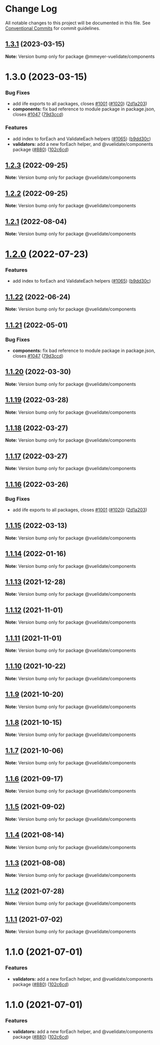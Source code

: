 # Change Log

All notable changes to this project will be documented in this file.
See [Conventional Commits](https://conventionalcommits.org) for commit guidelines.

## [1.3.1](https://github.com/vuelidate/vuelidate/compare/@mmeyer-vuelidate/components@1.3.0...@mmeyer-vuelidate/components@1.3.1) (2023-03-15)

**Note:** Version bump only for package @mmeyer-vuelidate/components





# 1.3.0 (2023-03-15)


### Bug Fixes

* add iife exports to all packages, closes [#1001](https://github.com/vuelidate/vuelidate/issues/1001) ([#1020](https://github.com/vuelidate/vuelidate/issues/1020)) ([2d1a203](https://github.com/vuelidate/vuelidate/commit/2d1a2034cddc0c473b7bfa1e44ac5601ee2dbce3))
* **components:** fix bad reference to module package in package.json, closes [#1047](https://github.com/vuelidate/vuelidate/issues/1047) ([79d3ccd](https://github.com/vuelidate/vuelidate/commit/79d3ccd5cfc5dee136801fb139983e48a16011a6))


### Features

* add index to forEach and ValidateEach helpers ([#1065](https://github.com/vuelidate/vuelidate/issues/1065)) ([b9dd30c](https://github.com/vuelidate/vuelidate/commit/b9dd30c70debcdf66202707710bebb99fd86f103))
* **validators:** add a new forEach helper, and @vuelidate/components package ([#880](https://github.com/vuelidate/vuelidate/issues/880)) ([102c6cd](https://github.com/vuelidate/vuelidate/commit/102c6cde3deb5ead7da157d00ac7a964ae596a96))





## [1.2.3](https://github.com/vuelidate/vuelidate/compare/@vuelidate/components@1.2.2...@vuelidate/components@1.2.3) (2022-09-25)

**Note:** Version bump only for package @vuelidate/components





## [1.2.2](https://github.com/vuelidate/vuelidate/compare/@vuelidate/components@1.2.1...@vuelidate/components@1.2.2) (2022-09-25)

**Note:** Version bump only for package @vuelidate/components





## [1.2.1](https://github.com/vuelidate/vuelidate/compare/@vuelidate/components@1.2.0...@vuelidate/components@1.2.1) (2022-08-04)

**Note:** Version bump only for package @vuelidate/components





# [1.2.0](https://github.com/vuelidate/vuelidate/compare/@vuelidate/components@1.1.22...@vuelidate/components@1.2.0) (2022-07-23)


### Features

* add index to forEach and ValidateEach helpers ([#1065](https://github.com/vuelidate/vuelidate/issues/1065)) ([b9dd30c](https://github.com/vuelidate/vuelidate/commit/b9dd30c70debcdf66202707710bebb99fd86f103))





## [1.1.22](https://github.com/vuelidate/vuelidate/compare/@vuelidate/components@1.1.21...@vuelidate/components@1.1.22) (2022-06-24)

**Note:** Version bump only for package @vuelidate/components





## [1.1.21](https://github.com/vuelidate/vuelidate/compare/@vuelidate/components@1.1.20...@vuelidate/components@1.1.21) (2022-05-01)


### Bug Fixes

* **components:** fix bad reference to module package in package.json, closes [#1047](https://github.com/vuelidate/vuelidate/issues/1047) ([79d3ccd](https://github.com/vuelidate/vuelidate/commit/79d3ccd5cfc5dee136801fb139983e48a16011a6))





## [1.1.20](https://github.com/vuelidate/vuelidate/compare/@vuelidate/components@1.1.19...@vuelidate/components@1.1.20) (2022-03-30)

**Note:** Version bump only for package @vuelidate/components





## [1.1.19](https://github.com/vuelidate/vuelidate/compare/@vuelidate/components@1.1.18...@vuelidate/components@1.1.19) (2022-03-28)

**Note:** Version bump only for package @vuelidate/components





## [1.1.18](https://github.com/vuelidate/vuelidate/compare/@vuelidate/components@1.1.17...@vuelidate/components@1.1.18) (2022-03-27)

**Note:** Version bump only for package @vuelidate/components





## [1.1.17](https://github.com/vuelidate/vuelidate/compare/@vuelidate/components@1.1.16...@vuelidate/components@1.1.17) (2022-03-27)

**Note:** Version bump only for package @vuelidate/components





## [1.1.16](https://github.com/vuelidate/vuelidate/compare/@vuelidate/components@1.1.15...@vuelidate/components@1.1.16) (2022-03-26)


### Bug Fixes

* add iife exports to all packages, closes [#1001](https://github.com/vuelidate/vuelidate/issues/1001) ([#1020](https://github.com/vuelidate/vuelidate/issues/1020)) ([2d1a203](https://github.com/vuelidate/vuelidate/commit/2d1a2034cddc0c473b7bfa1e44ac5601ee2dbce3))





## [1.1.15](https://github.com/vuelidate/vuelidate/compare/@vuelidate/components@1.1.14...@vuelidate/components@1.1.15) (2022-03-13)

**Note:** Version bump only for package @vuelidate/components





## [1.1.14](https://github.com/vuelidate/vuelidate/compare/@vuelidate/components@1.1.13...@vuelidate/components@1.1.14) (2022-01-16)

**Note:** Version bump only for package @vuelidate/components





## [1.1.13](https://github.com/vuelidate/vuelidate/compare/@vuelidate/components@1.1.12...@vuelidate/components@1.1.13) (2021-12-28)

**Note:** Version bump only for package @vuelidate/components





## [1.1.12](https://github.com/vuelidate/vuelidate/compare/@vuelidate/components@1.1.11...@vuelidate/components@1.1.12) (2021-11-01)

**Note:** Version bump only for package @vuelidate/components





## [1.1.11](https://github.com/vuelidate/vuelidate/compare/@vuelidate/components@1.1.10...@vuelidate/components@1.1.11) (2021-11-01)

**Note:** Version bump only for package @vuelidate/components





## [1.1.10](https://github.com/vuelidate/vuelidate/compare/@vuelidate/components@1.1.9...@vuelidate/components@1.1.10) (2021-10-22)

**Note:** Version bump only for package @vuelidate/components





## [1.1.9](https://github.com/vuelidate/vuelidate/compare/@vuelidate/components@1.1.8...@vuelidate/components@1.1.9) (2021-10-20)

**Note:** Version bump only for package @vuelidate/components





## [1.1.8](https://github.com/vuelidate/vuelidate/compare/@vuelidate/components@1.1.7...@vuelidate/components@1.1.8) (2021-10-15)

**Note:** Version bump only for package @vuelidate/components





## [1.1.7](https://github.com/vuelidate/vuelidate/compare/@vuelidate/components@1.1.6...@vuelidate/components@1.1.7) (2021-10-06)

**Note:** Version bump only for package @vuelidate/components





## [1.1.6](https://github.com/vuelidate/vuelidate/compare/@vuelidate/components@1.1.5...@vuelidate/components@1.1.6) (2021-09-17)

**Note:** Version bump only for package @vuelidate/components





## [1.1.5](https://github.com/vuelidate/vuelidate/compare/@vuelidate/components@1.1.4...@vuelidate/components@1.1.5) (2021-09-02)

**Note:** Version bump only for package @vuelidate/components





## [1.1.4](https://github.com/vuelidate/vuelidate/compare/@vuelidate/components@1.1.3...@vuelidate/components@1.1.4) (2021-08-14)

**Note:** Version bump only for package @vuelidate/components





## [1.1.3](https://github.com/vuelidate/vuelidate/compare/@vuelidate/components@1.1.2...@vuelidate/components@1.1.3) (2021-08-08)

**Note:** Version bump only for package @vuelidate/components





## [1.1.2](https://github.com/vuelidate/vuelidate/compare/@vuelidate/components@1.1.1...@vuelidate/components@1.1.2) (2021-07-28)

**Note:** Version bump only for package @vuelidate/components





## [1.1.1](https://github.com/vuelidate/vuelidate/compare/@vuelidate/components@1.1.0...@vuelidate/components@1.1.1) (2021-07-02)

**Note:** Version bump only for package @vuelidate/components





# 1.1.0 (2021-07-01)


### Features

* **validators:** add a new forEach helper, and @vuelidate/components package ([#880](https://github.com/vuelidate/vuelidate/issues/880)) ([102c6cd](https://github.com/vuelidate/vuelidate/commit/102c6cde3deb5ead7da157d00ac7a964ae596a96))





# 1.1.0 (2021-07-01)


### Features

* **validators:** add a new forEach helper, and @vuelidate/components package ([#880](https://github.com/vuelidate/vuelidate/issues/880)) ([102c6cd](https://github.com/vuelidate/vuelidate/commit/102c6cde3deb5ead7da157d00ac7a964ae596a96))

